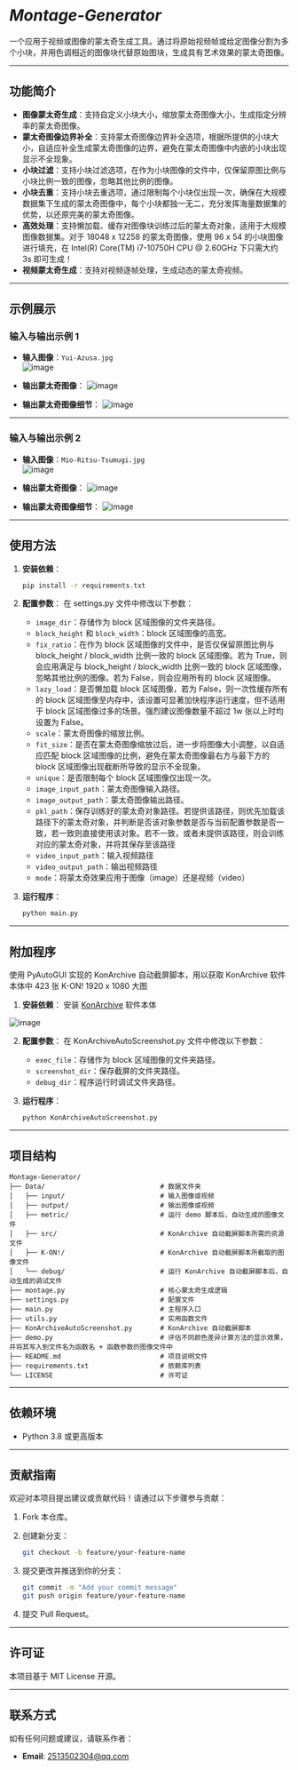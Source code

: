 # ***Montage-Generator***

一个应用于视频或图像的蒙太奇生成工具。通过将原始视频帧或给定图像分割为多个小块，并用色调相近的图像块代替原始图块，生成具有艺术效果的蒙太奇图像。

---

## 功能简介

- **图像蒙太奇生成**：支持自定义小块大小，缩放蒙太奇图像大小，生成指定分辨率的蒙太奇图像。
- **蒙太奇图像边界补全**：支持蒙太奇图像边界补全选项，根据所提供的小块大小，自适应补全生成蒙太奇图像的边界，避免在蒙太奇图像中内嵌的小块出现显示不全现象。
- **小块过滤**：支持小块过滤选项，在作为小块图像的文件中，仅保留原图比例与小块比例一致的图像，忽略其他比例的图像。
- **小块去重**：支持小块去重选项，通过限制每个小块仅出现一次，确保在大规模数据集下生成的蒙太奇图像中，每个小块都独一无二，充分发挥海量数据集的优势，以还原完美的蒙太奇图像。
- **高效处理**：支持懒加载、缓存对图像块训练过后的蒙太奇对象，适用于大规模图像数据集。对于 18048 x 12258 的蒙太奇图像，使用 96 x 54 的小块图像进行填充，在 Intel(R) Core(TM) i7-10750H CPU @ 2.60GHz 下只需大约 3s 即可生成！
- **视频蒙太奇生成**：支持对视频逐帧处理，生成动态的蒙太奇视频。

---

## 示例展示

### 输入与输出示例 1

- **输入图像**：`Yui-Azusa.jpg`  
![image](https://github.com/user-attachments/assets/1d644b2d-8966-4907-a7e4-89d198d6a5a6)

- **输出蒙太奇图像**：
![image](https://github.com/user-attachments/assets/ab7c9938-1125-4d5e-88b9-abb45ea32a0c)

- **输出蒙太奇图像细节**：
![image](https://github.com/user-attachments/assets/5e844eee-957a-40cc-9dff-95e81894c018)

---
### 输入与输出示例 2

- **输入图像**：`Mio-Ritsu-Tsumugi.jpg`  
![image](https://github.com/user-attachments/assets/5b34b8e0-b419-428a-91fa-36b2706e74bc)

- **输出蒙太奇图像**：
![image](https://github.com/user-attachments/assets/ef4a7aa5-6cf7-4b65-8753-c2719aa5fee4)

- **输出蒙太奇图像细节**：
![image](https://github.com/user-attachments/assets/432d6e8e-15e1-4338-96b7-f161d7531c49)

---

## 使用方法

1. **安装依赖**：
   ```bash
   pip install -r requirements.txt
   ```
   
2. **配置参数**：
   在 settings.py 文件中修改以下参数：
   - `image_dir`：存储作为 block 区域图像的文件夹路径。
   - `block_height` 和 `block_width`：block 区域图像的高宽。
   - `fix_ratio`：在作为 block 区域图像的文件中，是否仅保留原图比例与 block_height / block_width 比例一致的 block 区域图像。若为 True，则会应用满足与 block_height / block_width 比例一致的 block 区域图像，忽略其他比例的图像。若为 False，则会应用所有的 block 区域图像。
   - `lazy_load`：是否懒加载 block 区域图像，若为 False，则一次性缓存所有的 block 区域图像至内存中，该设置可显著加快程序运行速度，但不适用于 block 区域图像过多的场景。强烈建议图像数量不超过 1w 张以上时均设置为 False。
   - `scale`：蒙太奇图像的缩放比例。
   - `fit_size`：是否在蒙太奇图像缩放过后，进一步将图像大小调整，以自适应匹配 block 区域图像的比例，避免在蒙太奇图像最右方与最下方的 block 区域图像出现截断所导致的显示不全现象。
   - `unique`：是否限制每个 block 区域图像仅出现一次。
   - `image_input_path`：蒙太奇图像输入路径。
   - `image_output_path`：蒙太奇图像输出路径。
   - `pkl_path`：保存训练好的蒙太奇对象路径。若提供该路径，则优先加载该路径下的蒙太奇对象，并判断是否该对象参数是否与当前配置参数是否一致，若一致则直接使用该对象。若不一致，或者未提供该路径，则会训练对应的蒙太奇对象，并将其保存至该路径
   - `video_input_path`：输入视频路径
   - `video_output_path`：输出视频路径
   - `mode`：将蒙太奇效果应用于图像（image）还是视频（video）

3. **运行程序**：
   ```bash
   python main.py
   ```
   
---

## 附加程序

使用 PyAutoGUI 实现的 KonArchive 自动截屏脚本，用以获取 KonArchive 软件本体中 423 张 K-ON! 1920 x 1080 大图

1. **安装依赖**：
安装 [KonArchive](https://archive.org/details/k-on-k-on-movie-illustration-archives-2009-2012) 软件本体

![image](https://github.com/user-attachments/assets/7a5ee476-3638-43a0-9401-05e8501ae543)

2. **配置参数**：
   在 KonArchiveAutoScreenshot.py 文件中修改以下参数：
   - `exec_file`：存储作为 block 区域图像的文件夹路径。
   - `screenshot_dir`：保存截屏的文件夹路径。
   - `debug_dir`：程序运行时调试文件夹路径。

3. **运行程序**：
   ```bash
   python KonArchiveAutoScreenshot.py
   ```
   
---

## 项目结构

```
Montage-Generator/
├── Data/                             # 数据文件夹
│   ├── input/                        # 输入图像或视频
│   ├── output/                       # 输出图像或视频
│   ├── metric/                       # 运行 demo 脚本后，自动生成的图像文件
│   ├── src/                          # KonArchive 自动截屏脚本所需的资源文件
│   ├── K-ON!/                        # KonArchive 自动截屏脚本所截取的图像文件
│   └── debug/                        # 运行 KonArchive 自动截屏脚本后，自动生成的调试文件
├── montage.py                        # 核心蒙太奇生成逻辑
├── settings.py                       # 配置文件
├── main.py                           # 主程序入口
├── utils.py                          # 实用函数文件
├── KonArchiveAutoScreenshot.py       # KonArchive 自动截屏脚本
├── demo.py                           # 评估不同颜色差异计算方法的显示效果，并将其写入到文件名为函数名 + 函数参数的图像文件中
├── README.md                         # 项目说明文件
├── requirements.txt                  # 依赖库列表
└── LICENSE                           # 许可证
```

---

## 依赖环境

- Python 3.8 或更高版本

---

## 贡献指南

欢迎对本项目提出建议或贡献代码！请通过以下步骤参与贡献：

1. Fork 本仓库。

2. 创建新分支：
   ```bash
   git checkout -b feature/your-feature-name
   ```
   
3. 提交更改并推送到你的分支：
   ```bash
   git commit -m "Add your commit message"
   git push origin feature/your-feature-name
   ```

4. 提交 Pull Request。

---
## 许可证

本项目基于 MIT License 开源。

---
## 联系方式

如有任何问题或建议，请联系作者：
- **Email**: 2513502304@qq.com
